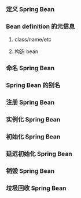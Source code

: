 ### 定义 Spring Bean

### Bean definition 的元信息

1. class/name/etc

2. 构造 bean

### 命名 Spring Bean

### Spring Bean 的别名

### 注册 Spring Bean

### 实例化 Spring Bean

### 初始化 Spring Bean

### 延迟初始化 Spring Bean


### 销毁 Spring Bean

### 垃圾回收 Spring Bean
